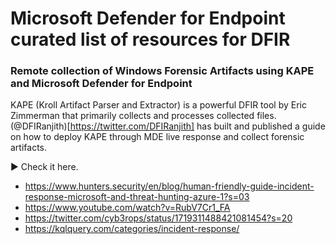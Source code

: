 # Microsoft Defender for Endpoint curated list of resources for DFIR

### Remote collection of Windows Forensic Artifacts using KAPE and Microsoft Defender for Endpoint

KAPE (Kroll Artifact Parser and Extractor) is a powerful DFIR tool by Eric Zimmerman that primarily collects and processes collected files. (@DFIRanjith)[https://twitter.com/DFIRanjith] has built and published a guide on how to deploy KAPE through MDE live response and collect forensic artifacts.

▶️ Check it here.

- https://www.hunters.security/en/blog/human-friendly-guide-incident-response-microsoft-and-threat-hunting-azure-1?s=03
- https://www.youtube.com/watch?v=RubV7Cr1_FA
- https://twitter.com/cyb3rops/status/1719311488421081454?s=20
- https://kqlquery.com/categories/incident-response/

